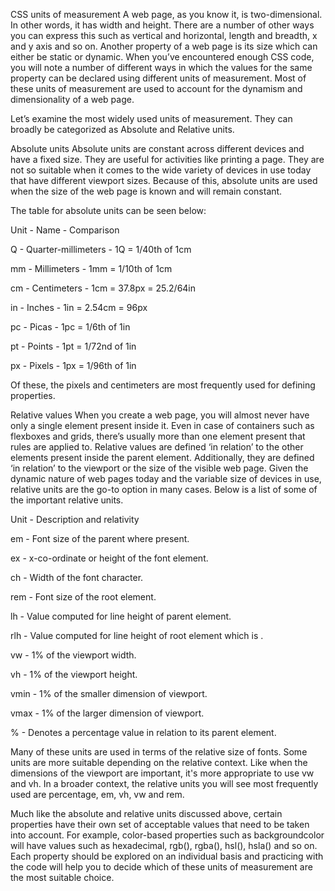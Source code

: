 CSS units of measurement
A web page, as you know it, is two-dimensional. In other words, it has width and height. There are a number of other ways you can express this such as vertical and horizontal, length and breadth, x and y axis and so on. Another property of a web page is its size which can either be static or dynamic. When you’ve encountered enough CSS code, you will note a number of different ways in which the values for the same property can be declared using different units of measurement. Most of these units of measurement are used to account for the dynamism and dimensionality of a web page. 

Let’s examine the most widely used units of measurement. They can broadly be categorized as Absolute and Relative units. 

Absolute units
Absolute units are constant across different devices and have a fixed size. They are useful for activities like printing a page. They are not so suitable when it comes to the wide variety of devices in use today that have different viewport sizes. Because of this, absolute units are used when the size of the web page is known and will remain constant. 

The table for absolute units can be seen below:

Unit - Name - Comparison

Q - Quarter-millimeters - 1Q = 1/40th of 1cm

mm - Millimeters - 1mm = 1/10th of 1cm

cm - Centimeters - 1cm = 37.8px = 25.2/64in

in - Inches - 1in = 2.54cm = 96px

pc - Picas - 1pc = 1/6th of 1in

pt - Points - 1pt = 1/72nd of 1in

px - Pixels - 1px = 1/96th of 1in

Of these, the pixels and centimeters are most frequently used for defining properties. 

Relative values
When you create a web page, you will almost never have only a single element present inside it. Even in case of containers such as flexboxes and grids, there’s usually more than one element present that rules are applied to. Relative values are defined ‘in relation’ to the other elements present inside the parent element. Additionally, they are defined ‘in relation’ to the viewport or the size of the visible web page. Given the dynamic nature of web pages today and the variable size of devices in use, relative units are the go-to option in many cases. Below is a list of some of the important relative units. 

Unit - Description and relativity

em - Font size of the parent where present.

ex - x-co-ordinate or height of the font element.

ch - Width of the font character.

rem - Font size of the root element.

lh - Value computed for line height of parent element. 

rlh - Value computed for line height of root element which is <html>. 

vw - 1% of the viewport width.

vh - 1% of the viewport height.

vmin - 1% of the smaller dimension of viewport.

vmax - 1% of the larger dimension of viewport.

% - Denotes a percentage value in relation to its parent element. 

Many of these units are used in terms of the relative size of fonts. Some units are more suitable depending on the relative context. Like when the dimensions of the viewport are important, it's more appropriate to use vw and vh. In a broader context, the relative units you will see most frequently used are percentage, em, vh, vw and rem. 

Much like the absolute and relative units discussed above, certain properties have their own set of acceptable values that need to be taken into account. For example, color-based properties such as backgroundcolor will have values such as hexadecimal, rgb(), rgba(), hsl(), hsla() and so on. Each property should be explored on an individual basis and practicing with the code will help you to decide which of these units of measurement are the most suitable choice. 